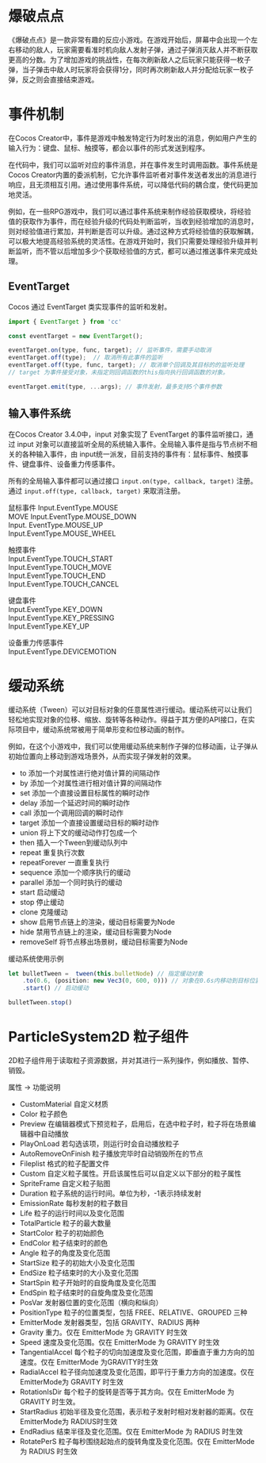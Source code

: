 # 爆破点点 

《爆破点点》是一款非常有趣的反应小游戏。在游戏开始后，屏幕中会出现一个左右移动的敌人，玩家需要看准时机向敌人发射子弹，通过子弹消灭敌人并不断获取更高的分数。为了增加游戏的挑战性，在每次刷新敌人之后玩家只能获得一枚子弹，当子弹击中敌人时玩家将会获得1分，同时再次刷新敌人并分配给玩家一枚子弹，反之则会直接结束游戏。



# 事件机制 
在Cocos Creator中，事件是游戏中触发特定行为时发出的消息，例如用户产生的输入行为：键盘、鼠标、触摸等，都会以事件的形式发送到程序。

在代码中，我们可以监听对应的事件消息，并在事件发生时调用函数。事件系统是Cocos Creator内置的委派机制，它允许事件监听者对事件发送者发出的消息进行响应，且无须相互引用。通过使用事件系统，可以降低代码的耦合度，使代码更加地灵活。

例如，在一些RPG游戏中，我们可以通过事件系统来制作经验获取模块，将经验值的获取作为事件，而在经验升级的代码处判断监听，当收到经验增加的消息时， 则对经验值进行累加，并判断是否可以升级。通过这种方式将经验值的获取解耦，可以极大地提高经验系统的灵活性。在游戏开始时，我们只需要处理经验升级并判断监听，而不管以后增加多少个获取经验值的方式，都可以通过推送事件来完成处理。


## EventTarget
Cocos 通过 EventTarget 类实现事件的监听和发射。 
```js
import { EventTarget } from 'cc'

const eventTarget = new EventTarget();

eventTarget.on(type, func, target); // 监听事件，需要手动取消 
eventTarget.off(type);  // 取消所有此事件的监听 
eventTarget.off(type, func, target); // 取消单个回调及其目标的的监听处理 
// target 为事件接受对象，未指定则回调函数的this指向执行回调函数的对象。

eventTarget.emit(type, ...args); // 事件发射，最多支持5个事件参数   
```


## 输入事件系统 

在Cocos Creator 3.4.0中，input 对象实现了 EventTarget 的事件监听接口，通过 input 对象可以直接监听全局的系统输入事件。全局输入事件是指与节点树不相关的各种输入事件，由 input统一派发，目前支持的事件有：鼠标事件、触摸事件、键盘事件、设备重力传感事件。

所有的全局输入事件都可以通过接口 `input.on(type, callback, target)` 注册。
通过 `input.off(type, callback, target)` 来取消注册。   

鼠标事件 
Input.EventType.MOUSE       
MOVE Input.EventType.MOUSE_DOWN     
Input. EventType.MOUSE_UP       
Input.EventType.MOUSE_WHEEL     

触摸事件        
Input.EventType.TOUCH_START     
Input.EventType.TOUCH_MOVE      
Input.EventType.TOUCH_END       
Input.EventType.TOUCH_CANCEL        

键盘事件    
Input.EventType.KEY_DOWN    
Input.EventType.KEY_PRESSING    
Input.EventType.KEY_UP  

设备重力传感事件        
Input.EventType.DEVICEMOTION    


# 缓动系统

缓动系统（Tween）可以对目标对象的任意属性进行缓动。缓动系统可以让我们轻松地实现对象的位移、缩放、旋转等各种动作。得益于其方便的API接口，在实际项目中，缓动系统常被用于简单形变和位移动画的制作。 

例如，在这个小游戏中，我们可以使用缓动系统来制作子弹的位移动画，让子弹从初始位置向上移动到游戏场景外，从而实现子弹发射的效果。 

* to 添加一个对属性进行绝对值计算的间隔动作
* by 添加一个对属性进行相对值计算的间隔动作
* set 添加一个直接设置目标属性的瞬时动作
* delay 添加一个延迟时间的瞬时动作
* call 添加一个调用回调的瞬时动作
* target 添加一个直接设置缓动目标的瞬时动作
* union 将上下文的缓动动作打包成一个
* then 插入一个Tween到缓动队列中
* repeat 重复执行次数
* repeatForever 一直重复执行
* sequence 添加一个顺序执行的缓动
* parallel 添加一个同时执行的缓动
* start 启动缓动
* stop 停止缓动
* clone 克隆缓动
* show 启用节点链上的渲染，缓动目标需要为Node
* hide 禁用节点链上的渲染，缓动目标需要为Node
* removeSelf 将节点移出场景树，缓动目标需要为Node


缓动系统使用示例 
```js
let bulletTween =  tween(this.bulletNode) // 指定缓动对象 
    .to(0.6, (position: new Vec3(0, 600, 0))) // 对象在0.6s内移动到目标位置 
    .start() // 启动缓动 

bulletTween.stop()
```


# ParticleSystem2D 粒子组件 

2D粒子组件用于读取粒子资源数据，并对其进行一系列操作，例如播放、暂停、销毁。    

属性 -> 功能说明    
* CustomMaterial 自定义材质
* Color 粒子颜色
* Preview 在编辑器模式下预览粒子，启用后，在选中粒子时，粒子将在场景编辑器中自动播放
* PlayOnLoad 若勾选该项，则运行时会自动播放粒子
* AutoRemoveOnFinish 粒子播放完毕时自动销毁所在的节点
* Fileplist 格式的粒子配置文件
* Custom 自定义粒子属性。开启该属性后可以自定义以下部分的粒子属性
* SpriteFrame 自定义粒子贴图
* Duration 粒子系统的运行时间。单位为秒，-1表示持续发射
* EmissionRate 每秒发射的粒子数目
* Life 粒子的运行时间以及变化范围
* TotalParticle 粒子的最大数量
* StartColor 粒子的初始颜色
* EndColor 粒子结束时的颜色
* Angle 粒子的角度及变化范围
* StartSize 粒子的初始大小及变化范围
* EndSize 粒子结束时的大小及变化范围
* StartSpin 粒子开始时的自旋角度及变化范围 
* EndSpin 粒子结束时的自旋角度及变化范围
* PosVar 发射器位置的变化范围（横向和纵向）
* PositionType 粒子的位置类型，包括 FREE、RELATIVE、GROUPED 三种
* EmitterMode 发射器类型，包括 GRAVITY、RADIUS 两种
* Gravity 重力。仅在 EmitterMode 为 GRAVITY 时生效
* Speed 速度及变化范围。仅在 EmitterMode 为 GRAVITY 时生效
* TangentialAccel 每个粒子的切向加速度及变化范围，即垂直于重力方向的加速度。仅在 EmitterMode 为GRAVITY时生效
* RadialAccel 粒子径向加速度及变化范围，即平行于重力方向的加速度。仅在 EmitterMode为 GRAVITY 时生效
* RotationIsDir 每个粒子的旋转是否等于其方向。仅在 EmitterMode 为 GRAVITY 时生效。
* StartRadius 初始半径及变化范围，表示粒子发射时相对发射器的距离。仅在 EmitterMode为 RADIUS时生效
* EndRadius 结束半径及变化范围。仅在 EmitterMode 为 RADIUS 时生效
* RotatePerS 粒子每秒围绕起始点的旋转角度及变化范围。仅在 EmitterMode 为 RADIUS 时生效


